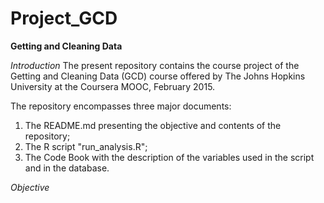 # Project_GCD

**Getting and Cleaning Data**

*Introduction*
The present repository contains the course project of the Getting and Cleaning Data (GCD) course offered by The Johns Hopkins University at the Coursera MOOC, February 2015.

The repository encompasses three major documents:
1. The README.md presenting the objective and contents of the repository;
2. The R script "run_analysis.R";
3. The Code Book with the description of the variables used in the script and in the database.

*Objective*
